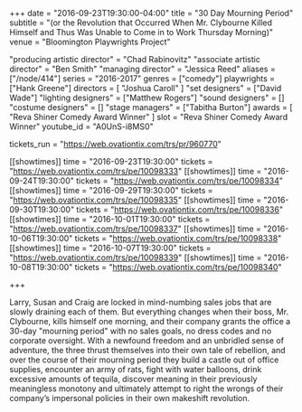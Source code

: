 +++
date = "2016-09-23T19:30:00-04:00"
title = "30 Day Mourning Period"
subtitle = "(or the Revolution that Occurred When Mr. Clybourne Killed Himself and Thus Was Unable to Come in to Work Thursday Morning)"
venue = "Bloomington Playwrights Project"

"producing artistic director" = "Chad Rabinovitz"
"associate artistic director" = "Ben Smith"
"managing director" = "Jessica Reed"
aliases = ["/node/414"]
series = "2016-2017"
genres = ["comedy"]
playwrights = ["Hank Greene"]
directors = [
  "Joshua Caroll"
]
"set designers" = ["David Wade"]
"lighting designers" = ["Matthew Rogers"]
"sound designers" = []
"costume designers" = []
"stage managers" = ["Tabitha Burton"]
awards = [
  "Reva Shiner Comedy Award Winner"
]
slot = "Reva Shiner Comedy Award Winner"
youtube_id = "A0UnS-i8MS0"

tickets_run = "https://web.ovationtix.com/trs/pr/960770"

[[showtimes]]
time = "2016-09-23T19:30:00"
tickets = "https://web.ovationtix.com/trs/pe/10098333"
[[showtimes]]
time = "2016-09-24T19:30:00"
tickets = "https://web.ovationtix.com/trs/pe/10098334"
[[showtimes]]
time = "2016-09-29T19:30:00"
tickets = "https://web.ovationtix.com/trs/pe/10098335"
[[showtimes]]
time = "2016-09-30T19:30:00"
tickets = "https://web.ovationtix.com/trs/pe/10098336"
[[showtimes]]
time = "2016-10-01T19:30:00"
tickets = "https://web.ovationtix.com/trs/pe/10098337"
[[showtimes]]
time = "2016-10-06T19:30:00"
tickets = "https://web.ovationtix.com/trs/pe/10098338"
[[showtimes]]
time = "2016-10-07T19:30:00"
tickets = "https://web.ovationtix.com/trs/pe/10098339"
[[showtimes]]
time = "2016-10-08T19:30:00"
tickets = "https://web.ovationtix.com/trs/pe/10098340"

+++

Larry, Susan and Craig are locked in mind-numbing sales jobs that are slowly draining each of them. But everything changes when their boss, Mr. Clybourne, kills himself one morning, and their company grants the office a 30-day "mourning period" with no sales goals, no dress codes and no corporate oversight. With a newfound freedom and an unbridled sense of adventure, the three thrust themselves into their own tale of rebellion, and over the course of their mourning period they build a castle out of office supplies, encounter an army of rats, fight with water balloons, drink excessive amounts of tequila, discover meaning in their previously meaningless monotony and ultimately attempt to right the wrongs of their company’s impersonal policies in their own makeshift revolution.
